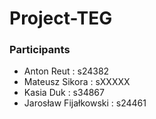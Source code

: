 # Project-TEG
### Participants
- Anton Reut : s24382
- Mateusz Sikora : sXXXXX
- Kasia Duk : s34867
- Jarosław Fijałkowski : s24461
